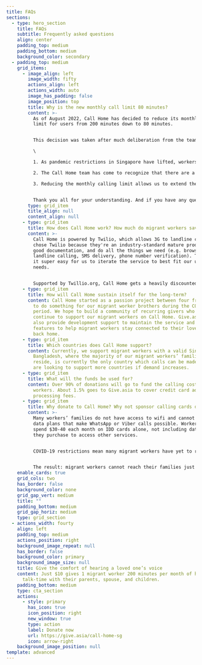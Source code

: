 ```yaml
---
title: FAQs
sections:
  - type: hero_section
    title: FAQs
    subtitle: Frequently asked questions
    align: center
    padding_top: medium
    padding_bottom: medium
    background_color: secondary
  - padding_top: medium
    grid_items:
      - image_align: left
        image_width: fifty
        actions_align: left
        actions_width: auto
        image_has_padding: false
        image_position: top
        title: Why is the new monthly call limit 80 minutes?
        content: >-
          As of August 2022, Call Home has decided to reduce its monthly calling
          limit for users from 200 minutes down to 80 minutes.


          This decision was taken after much deliberation from the team, but we ultimately decided it was in the best interest of our users for a few reasons:\

          \

          1. As pandemic restrictions in Singapore have lifted, workers have been able to increasingly resume their regular social activities outside of their dorms.\

          2. The Call Home team has come to recognize that there are a number of other pressing issues workers need support with, beyond calls home. These include easy access to professional mental health support, legal advice etc. Our team is working to expand access to these services as part of Call Home, and we would like to ensure we reserve sufficient funds for this effort.\

          3. Reducing the monthly calling limit allows us to extend the app to more users who may need to use the app to make calls home in times of emergency for short periods of time.


          Thank you all for your understanding. And if you have any questions, feel free to contact us on our instagram, @callhomesg. We look forward to updating you soon on what else you can do on Call Home!
        type: grid_item
        title_align: null
        content_align: null
      - type: grid_item
        title: How does Call Home work? How much do migrant workers save?
        content: >-
          Call Home is powered by Twilio, which allows 3G to landline calls. We
          chose Twilio because they're an industry-standard mature product, have
          good documentation, and do all the things we need (e.g. browser to
          landline calling, SMS delivery, phone number verification). This makes
          it super easy for us to iterate the service to best fit our users'
          needs. 


          Supported by Twillio.org, Call Home gets a heavily discounted rate, which means that the overall calling costs are 40-55% than standard calling rates, among the lowest in the market.
      - type: grid_item
        title: How will Call Home sustain itself for the long-term?
        content: Call Home started as a passion project between four friends who wanted
          to do something for our migrant worker brothers during the COVID-19
          period. We hope to build a community of recurring givers who will
          continue to support our migrant workers on Call Home. Give.asia will
          also provide development support to maintain the service and build new
          features to help migrant workers stay connected to their loved ones
          back home.
      - type: grid_item
        title: Which countries does Call Home support?
        content: Currently, we support migrant workers with a valid Singapore number.
          Bangladesh, where the majority of our migrant workers’ families
          reside, is currently the only country which calls can be made to. We
          are looking to support more countries if demand increases.
      - type: grid_item
        title: What will the funds be used for?
        content: Over 90% of donations will go to fund the calling costs for migrant
          workers. About 1.5% goes to Give.asia to cover credit card admin
          processing fees.
      - type: grid_item
        title: Why donate to Call Home? Why not sponsor calling cards directly?
        content: >-
          Many workers’ families do not have access to wifi and cannot afford
          data plans that make WhatsApp or Viber calls possible. Workers often
          spend $30-40 each month on IDD cards alone, not including data plans
          they purchase to access other services.


          COVID-19 restrictions mean many migrant workers have yet to return to work. Unable to earn any income, purchasing IDD cards become a luxury they cannot afford. For those that have returned to work, tight movement restrictions mean going out to purchase IDD cards from stores is a significant challenge.


          The result: migrant workers cannot reach their families just when they need them the most. Call Home aims to fill that gap.
    enable_cards: true
    grid_cols: two
    has_border: false
    background_color: none
    grid_gap_vert: medium
    title: ""
    padding_bottom: medium
    grid_gap_horiz: medium
    type: grid_section
  - actions_width: fourty
    align: left
    padding_top: medium
    actions_position: right
    background_image_repeat: null
    has_border: false
    background_color: primary
    background_image_size: null
    title: Give the comfort of hearing a loved one’s voice
    content: Just $10 gives 1 migrant worker 200 minutes per month of high-quality
      talk-time with their parents, spouse, and children.
    padding_bottom: medium
    type: cta_section
    actions:
      - style: primary
        has_icon: true
        icon_position: right
        new_window: true
        type: action
        label: Donate now
        url: https://give.asia/call-home-sg
        icon: arrow-right
    background_image_position: null
template: advanced
---
```

